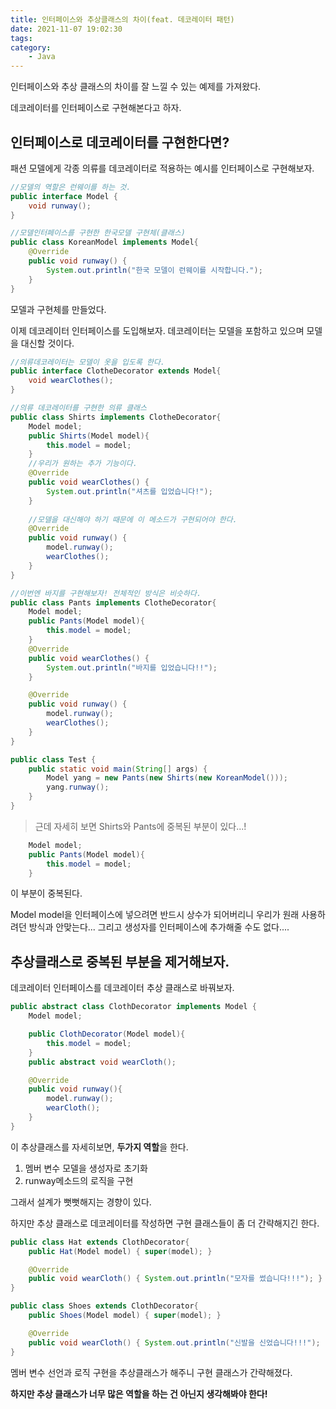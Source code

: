 ```yaml
---
title: 인터페이스와 추상클래스의 차이(feat. 데코레이터 패턴)
date: 2021-11-07 19:02:30
tags:
category:
    - Java
---
```


인터페이스와 추상 클래스의 차이를 잘 느낄 수 있는 예제를 가져왔다.

데코레이터를 인터페이스로 구현해본다고 하자.



## 인터페이스로 데코레이터를 구현한다면?

패션 모델에게 각종 의류를 데코레이터로 적용하는 예시를 인터페이스로 구현해보자.

```java
//모델의 역할은 런웨이를 하는 것.
public interface Model {
    void runway();
}

```

```java
//모델인터페이스를 구현한 한국모델 구현체(클래스)
public class KoreanModel implements Model{
    @Override
    public void runway() {
        System.out.println("한국 모델이 런웨이를 시작합니다.");
    }
}
```

모델과 구현체를 만들었다.

이제 데코레이터 인터페이스를 도입해보자.
데코레이터는 모델을 포함하고 있으며 모델을 대신할 것이다.

```java
//의류데코레이터는 모델이 옷을 입도록 한다.
public interface ClotheDecorator extends Model{
    void wearClothes();
}

```

```java
//의류 데코레이터를 구현한 의류 클래스
public class Shirts implements ClotheDecorator{
    Model model;
    public Shirts(Model model){
        this.model = model;
    }
  	//우리가 원하는 추가 기능이다.
    @Override
    public void wearClothes() {
        System.out.println("셔츠를 입었습니다!");
    }
		
  	//모델을 대신해야 하기 때문에 이 메소드가 구현되어야 한다.
    @Override
    public void runway() {
        model.runway();
        wearClothes();
    }
}
```

```java
//이번엔 바지를 구현해보자! 전체적인 방식은 비슷하다.
public class Pants implements ClotheDecorator{
    Model model;
    public Pants(Model model){
        this.model = model;
    }
    @Override
    public void wearClothes() {
        System.out.println("바지를 입었습니다!!");
    }

    @Override
    public void runway() {
        model.runway();
        wearClothes();
    }
}
```

```java
public class Test {
    public static void main(String[] args) {
        Model yang = new Pants(new Shirts(new KoreanModel()));
        yang.runway();
    }
}
```



> 근데 자세히 보면 Shirts와 Pants에 중복된 부분이 있다...!

```java
	Model model;
	public Pants(Model model){
		this.model = model;
	}
```

이 부분이 중복된다.

Model model을 인터페이스에 넣으려면 반드시 상수가 되어버리니 우리가 원래 사용하려던 방식과 안맞는다...
그리고 생성자를 인터페이스에 추가해줄 수도 없다....



## 추상클래스로 중복된 부분을 제거해보자.

데코레이터 인터페이스를 데코레이터 추상 클래스로 바꿔보자.

```java
public abstract class ClothDecorator implements Model {
    Model model;

    public ClothDecorator(Model model){
        this.model = model;
    }
    public abstract void wearCloth();

    @Override
    public void runway(){
        model.runway();
        wearCloth();
    }
}
```

이 추상클래스를 자세히보면, **두가지 역할**을 한다.

1. 멤버 변수 모델을 생성자로 초기화
2. runway메소드의 로직을 구현

그래서 설계가 뻣뻣해지는 경향이 있다.



하지만 추상 클래스로 데코레이터를 작성하면 구현 클래스들이 좀 더 간략해지긴 한다.

```java
public class Hat extends ClothDecorator{
    public Hat(Model model) { super(model); }

    @Override
    public void wearCloth() { System.out.println("모자를 썼습니다!!!"); }
}
```

```java
public class Shoes extends ClothDecorator{
    public Shoes(Model model) { super(model); }

    @Override
    public void wearCloth() { System.out.println("신발을 신었습니다!!!"); }
}
```

멤버 변수 선언과 로직 구현을 추상클래스가 해주니 구현 클래스가 간략해졌다.

**하지만 추상 클래스가 너무 많은 역할을 하는 건 아닌지 생각해봐야 한다!**


